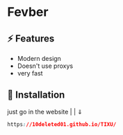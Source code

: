 # Fevber

## ⚡ Features

- Modern design
- Doesn't use proxys
- very fast

## 🔌 Installation

just go in the website |
                       |
                       ⇓
```css
https://10deleted01.github.io/TIXU/

